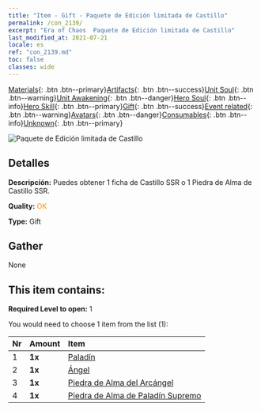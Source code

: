 ```yaml
---
title: "Item - Gift - Paquete de Edición limitada de Castillo"
permalink: /con_2139/
excerpt: "Era of Chaos  Paquete de Edición limitada de Castillo"
last_modified_at: 2021-07-21
locale: es
ref: "con_2139.md"
toc: false
classes: wide
---
```

 [Materials](/ItemsES/){: .btn .btn--primary}[Artifacts](/ItemsES/Artifacts/){: .btn .btn--success}[Unit Soul](/ItemsES/UnitSoul/){: .btn .btn--warning}[Unit Awakening](/ItemsES/UnitAwakening/){: .btn .btn--danger}[Hero Soul](/ItemsES/HeroSoul/){: .btn .btn--info}[Hero Skill](/ItemsES/HeroSkill/){: .btn .btn--primary}[Gift](/ItemsES/Gift/){: .btn .btn--success}[Event related](/ItemsES/Events/){: .btn .btn--warning}[Avatars](/ItemsES/Avatars/){: .btn .btn--danger}[Consumables](/ItemsES/Consumables/){: .btn .btn--info}[Unknown](/ItemsES/Unknown/){: .btn .btn--primary}

 ![Paquete de Edición limitada de Castillo](/images/t/i_994001.png)

## Detalles
 **Descripción:** Puedes obtener 1 ficha de Castillo SSR o 1 Piedra de Alma de Castillo SSR.

 **Quality:** <span style="color: #FF8C00">OK</span>

 **Type:** Gift

## Gather

  None

## This item contains:

 **Required Level to open:** 1

 You would need to choose 1 item from the list (1):

  | Nr | Amount |     Item    |
  |:---|:-------|:------------|
  | 1 |  **1x** | [Paladín](/ItemsES/unt_197/) |  | 
  | 2 |  **1x** | [Ángel](/ItemsES/unt_196/) |  | 
  | 3 |  **1x** | [Piedra de Alma del Arcángel](/ItemsES/unt_288/) |  | 
  | 4 |  **1x** | [Piedra de Alma de Paladín Supremo](/ItemsES/unt_289/) |  | 
